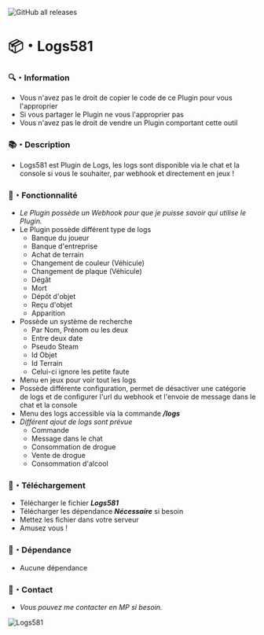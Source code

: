 ![GitHub all releases](https://img.shields.io/github/downloads/Shape581/Orm581/total)

# 📦・Logs581

### 🔍・Information

- Vous n'avez pas le droit de copier le code de ce Plugin pour vous l'approprier
- Si vous partager le Plugin ne vous l'approprier pas
- Vous n'avez pas le droit de vendre un Plugin comportant cette outil

### 📚・Description

- Logs581 est Plugin de Logs, les logs sont disponible via le chat et la console si vous le souhaiter, par webhook et directement en jeux !

### 🧰・Fonctionnalité

- *Le Plugin possède un Webhook pour que je puisse savoir qui utilise le Plugin.*
- Le Plugin possède différent type de logs
  - Banque du joueur
  - Banque d'entreprise
  - Achat de terrain
  - Changement de couleur (Véhicule)
  - Changement de plaque (Véhicule)
  - Dégât
  - Mort
  - Dépôt d'objet
  - Reçu d'objet
  - Apparition
- Possède un système de recherche
  - Par Nom, Prénom ou les deux
  - Entre deux date
  - Pseudo Steam
  - Id Objet
  - Id Terrain
  - Celui-ci ignore les petite faute
- Menu en jeux pour voir tout les logs
- Possède différente configuration, permet de désactiver une catégorie de logs et de configurer l'url du webhook et l'envoie de message dans le chat et la console
- Menu des logs accessible via la commande ***/logs***
- *Différent ajout de logs sont prévue*
  - Commande
  - Message dans le chat
  - Consommation de drogue
  - Vente de drogue
  - Consommation d'alcool
  
### 🔗・Téléchargement

- Télécharger le fichier ***Logs581***
- Télécharger les dépendance ***Nécessaire*** si besoin
- Mettez les fichier dans votre serveur
- Amusez vous !

### 🔗・Dépendance

- Aucune dépendance

### 💬・Contact

- *Vous pouvez me contacter en MP si besoin.*

![Logs581](https://github.com/user-attachments/assets/e0f279df-a940-4859-8a3b-78a4371901e5)
